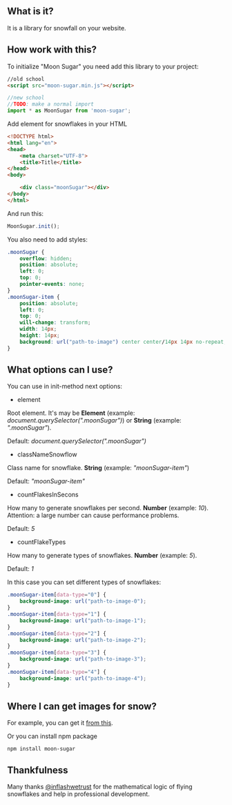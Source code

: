 ## What is it?
It is a library for snowfall on your website.

## How work with this?
To initialize "Moon Sugar" you need add this library to your project:
````html
//old school
<script src="moon-sugar.min.js"></script>
`````

````javascript
//new school
//TODO: make a normal import
import * as MoonSugar from 'moon-sugar';
`````

Add element for snowflakes in your HTML

````html
<!DOCTYPE html>
<html lang="en">
<head>
    <meta charset="UTF-8">
    <title>Title</title>
</head>
<body>

    <div class="moonSugar"></div>
</body>
</html>
`````

And run this:

````javascript
MoonSugar.init();
`````

You also need to add styles:

````CSS
.moonSugar {
    overflow: hidden;
    position: absolute;
    left: 0;
    top: 0;
    pointer-events: none;
}
.moonSugar-item {
    position: absolute;
    left: 0;
    top: 0;
    will-change: transform;
    width: 14px;
    height: 14px;
    background: url("path-to-image") center center/14px 14px no-repeat;
}
`````

## What options can I use?

You can use in init-method next options:

- element

Root element. It's may be **Element** (example: _document.querySelector(".moonSugar")_) or **String** (example: _".moonSugar"_).

Default: _document.querySelector(".moonSugar")_

- classNameSnowflow

Class name for snowflake. **String** (example: _"moonSugar-item"_)

Default: _"moonSugar-item"_

- countFlakesInSecons

How many to generate snowflakes per second. **Number** (example: _10_). Attention: a large number can cause performance problems.

Default: _5_

- countFlakeTypes

How many to generate types of snowflakes. **Number** (example: _5_).

Default: _1_

In this case you can set different types of snowflakes:

````CSS
.moonSugar-item[data-type="0"] {
    background-image: url("path-to-image-0");
}
.moonSugar-item[data-type="1"] {
    background-image: url("path-to-image-1");
}
.moonSugar-item[data-type="2"] {
    background-image: url("path-to-image-2");
}
.moonSugar-item[data-type="3"] {
    background-image: url("path-to-image-3");
}
.moonSugar-item[data-type="4"] {
    background-image: url("path-to-image-4");
}
`````

## Where I can get images for snow?

For example, you can get it [from this](https://www.flaticon.com/packs/snowflakes).

Or you can install npm package

`````
npm install moon-sugar
`````

## Thankfulness

Many thanks [@inflashwetrust](https://twitter.com/inflashwetrust) for the mathematical logic of flying snowflakes and help in professional development.